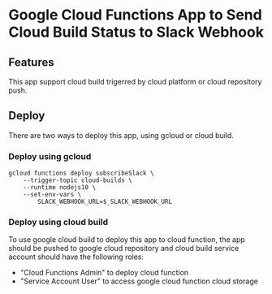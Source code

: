 # Google Cloud Functions App to Send Cloud Build Status to Slack Webhook

## Features
This app support cloud build trigerred by cloud platform or cloud repository push.

## Deploy
There are two ways to deploy this app, using gcloud or cloud build.

### Deploy using gcloud

```
gcloud functions deploy subscribeSlack \
    --trigger-topic cloud-builds \
    --runtime nodejs10 \
    --set-env-vars \
        SLACK_WEBHOOK_URL=$_SLACK_WEBHOOK_URL
```

### Deploy using cloud build

To use google cloud build to deploy this app to cloud function,
the app should be pushed to google cloud repository and
cloud build service account should have the following roles:
- "Cloud Functions Admin" to deploy cloud function
- "Service Account User" to access google cloud function cloud storage